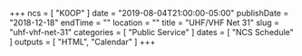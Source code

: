 +++
ncs = [ "K0OP" ]
date = "2019-08-04T21:00:00-05:00"
publishDate = "2018-12-18"
endTime = ""
location = ""
title = "UHF/VHF Net 31"
slug = "uhf-vhf-net-31"
categories = [ "Public Service" ]
dates = [ "NCS Schedule" ]
outputs = [ "HTML", "Calendar" ]
+++
